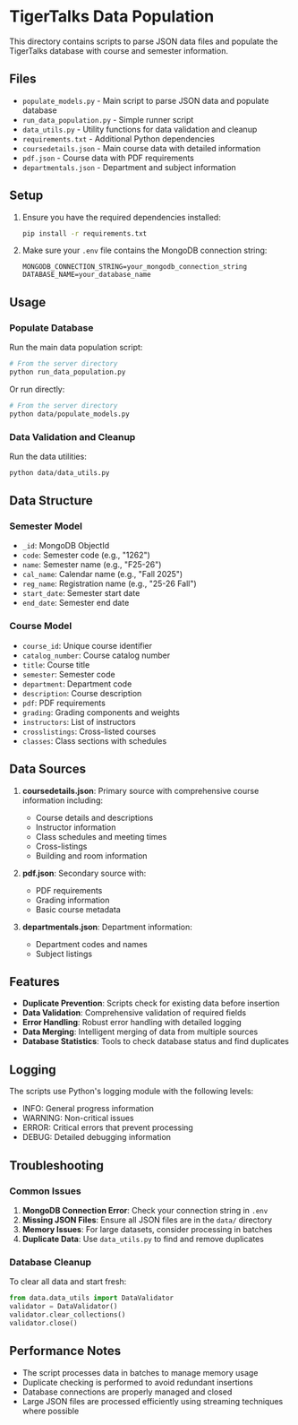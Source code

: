 # TigerTalks Data Population

This directory contains scripts to parse JSON data files and populate the TigerTalks database with course and semester information.

## Files

- `populate_models.py` - Main script to parse JSON data and populate database
- `run_data_population.py` - Simple runner script
- `data_utils.py` - Utility functions for data validation and cleanup
- `requirements.txt` - Additional Python dependencies
- `coursedetails.json` - Main course data with detailed information
- `pdf.json` - Course data with PDF requirements
- `departmentals.json` - Department and subject information

## Setup

1. Ensure you have the required dependencies installed:
   ```bash
   pip install -r requirements.txt
   ```

2. Make sure your `.env` file contains the MongoDB connection string:
   ```
   MONGODB_CONNECTION_STRING=your_mongodb_connection_string
   DATABASE_NAME=your_database_name
   ```

## Usage

### Populate Database

Run the main data population script:

```bash
# From the server directory
python run_data_population.py
```

Or run directly:

```bash
# From the server directory
python data/populate_models.py
```

### Data Validation and Cleanup

Run the data utilities:

```bash
python data/data_utils.py
```

## Data Structure

### Semester Model
- `_id`: MongoDB ObjectId
- `code`: Semester code (e.g., "1262")
- `name`: Semester name (e.g., "F25-26")
- `cal_name`: Calendar name (e.g., "Fall 2025")
- `reg_name`: Registration name (e.g., "25-26 Fall")
- `start_date`: Semester start date
- `end_date`: Semester end date

### Course Model
- `course_id`: Unique course identifier
- `catalog_number`: Course catalog number
- `title`: Course title
- `semester`: Semester code
- `department`: Department code
- `description`: Course description
- `pdf`: PDF requirements
- `grading`: Grading components and weights
- `instructors`: List of instructors
- `crosslistings`: Cross-listed courses
- `classes`: Class sections with schedules

## Data Sources

1. **coursedetails.json**: Primary source with comprehensive course information including:
   - Course details and descriptions
   - Instructor information
   - Class schedules and meeting times
   - Cross-listings
   - Building and room information

2. **pdf.json**: Secondary source with:
   - PDF requirements
   - Grading information
   - Basic course metadata

3. **departmentals.json**: Department information:
   - Department codes and names
   - Subject listings

## Features

- **Duplicate Prevention**: Scripts check for existing data before insertion
- **Data Validation**: Comprehensive validation of required fields
- **Error Handling**: Robust error handling with detailed logging
- **Data Merging**: Intelligent merging of data from multiple sources
- **Database Statistics**: Tools to check database status and find duplicates

## Logging

The scripts use Python's logging module with the following levels:
- INFO: General progress information
- WARNING: Non-critical issues
- ERROR: Critical errors that prevent processing
- DEBUG: Detailed debugging information

## Troubleshooting

### Common Issues

1. **MongoDB Connection Error**: Check your connection string in `.env`
2. **Missing JSON Files**: Ensure all JSON files are in the `data/` directory
3. **Memory Issues**: For large datasets, consider processing in batches
4. **Duplicate Data**: Use `data_utils.py` to find and remove duplicates

### Database Cleanup

To clear all data and start fresh:

```python
from data.data_utils import DataValidator
validator = DataValidator()
validator.clear_collections()
validator.close()
```

## Performance Notes

- The script processes data in batches to manage memory usage
- Duplicate checking is performed to avoid redundant insertions
- Database connections are properly managed and closed
- Large JSON files are processed efficiently using streaming techniques where possible
